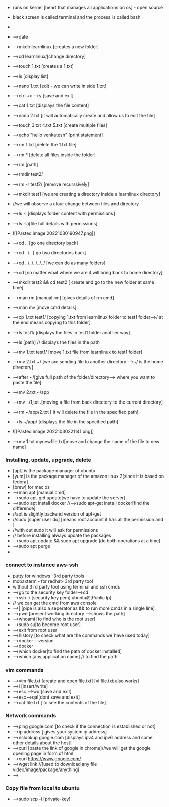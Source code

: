 - runs on kernel [heart that manages all applications on os] - open source
- black screen is called terminal and the process is called bash
- 
- -->date
- -->mkdir learnlinux [creates a new folder]
- -->cd learnlinux/[change directory]
- -->touch 1.txt [creates a 1.txt]
- -->ls    [display list]
- -->nano 1.txt [edit - we can write in side 1.txt]
- -->ctrl +x -->y [save and exit]
- -->cat 1.txt [displays the file content]
- -->nano 2.txt [it will automatically create and allow us to edit the file]
- -->touch 3.txt 4.txt 5.txt [create multiple files]
- -->echo "hello venkatesh" [print statement]

- -->rm 1.txt [delete the 1.txt file]
- -->rm * [delete all files inside the folder]
- -->rm [path]
- -->rmdir test2/
- -->rm -r test2/ [remove recurssively]
- -->mkdir test1 [we are creating a directory inside a learnlinux directory]
- //we will observe a clour change between files and directory
- -->ls -l [displays folder content with permissions]
- -->ls -la[file full details with permissions]
- ![[Pasted image 20221030190947.png]]
- -->cd .. [go one directory back]
- -->cd ../.. [ go two directories back]
- -->cd ../../../../../ [we can do as many folders]
- -->cd   [no matter what where we are it will bring back to home directory]

- -->mkdir test2 && cd test2 [ create and go to the new folder at same time]

- -->man rm [manual rm]  [gives details of rm cmd]
- -->man mv [move cmd details]

- -->cp 1.txt test1/ [copying 1.txt from learnlinux folder to test1 folder-->/ at the end means copying to this folder]
- -->ls test1/ [displays the files in test1 folder another way]
- -->ls [path] // displays the files in the path
- -->mv 1.txt test1/ [move 1.txt file from learnlinux to test1 folder]
- -->mv 2.txt ~/ [we are sending file to another directory -->~/ is the home directory]
- -->after ~/[give full path of the folder/directory--> where you want to paste the file]
- -->mv 2.txt ~/app
- -->mv ../1,txt .[moving a file from back directory to the current directory]
- -->rm ~/app/2.txt [ it will delete the file in the specified path]
- -->ls ~/app/   [displays the file in the specified path]
- ![[Pasted image 20221030221141.png]]
- -->mv 1.txt mynewfile.txt[move and change the name of the file to new name]
### Installing, update, upgrade, delete
- [apt] is the package manager of ubuntu
- [yum] is the package manager of the amazon linux 2[since it is based on fedora]
- [brew] for mac os
- -->man apt [manual cmd]
- -->sudo apt-get update[we have to update the server]
- -->sudo apt install docker //-->sudo apt-get install docker[find the difference]
- //apt is slightly backend version of apt-get
- //sudo [super user do]  [means root account it has all the permission and ]
- //with out sudo it will ask for permissions
- // before installing always update the packages
- -->sudo apt update && sudo apt upgrade [do both operations at a time]
- -->sudo apt purge
- 
### connect to instance aws-ssh
- putty for windows -3rd party tools
- mobaxterm - for redhat- 3rd party tool
- without 3 rd party tool using terminal and ssh cmds
- -->go to the security key folder-->cd 
- -->ssh -i [security key.pem] ubuntu@[Public Ip]
- // we can get the cmd from aws console
- -->| [pipe is also a seperator as && to run more cmds in a single line]
- -->pwd [present working directory -->shows the path]
- -->whoami [to find who is the root user]
- -->sudo su[to become root user]
- -->exit from root user
- -->history [to check what are the commands we have used today]
- -->docker --version
- -->docker
- -->which docker[to find the path of docker installed]
- -->which [any application name] // to find the path
### vim commands
- -->vim file.txt [create  and open file.txt] [vi file.txt also works]
- -->i [insert/write]
- -->esc -->wq![save and exit]
- -->esc-->qa![dont save and exit]
- -->cat file.txt [ to see the contents of the file]
### Network commands
- -->ping google.com [to check if the connection is established or not]
- -->ip address [ gives your system ip address]
- -->nslookup google.com [displays ipv4 and ipv6 address and some other details about the host]
- -->curl [paste the link of google in chrome]//we will get the google opening page in form of html
- -->curl https://www.google.com/
- -->wget link //[used to download any file video/image/package/anything]
- -->
### Copy file from local to ubuntu
- -->sudo scp -i [private-key]  